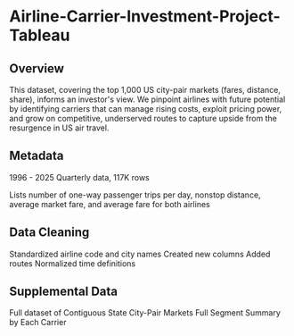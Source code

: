 # Airline-Carrier-Investment-Project-Tableau

## Overview
This dataset, covering the top 1,000 US city-pair markets (fares, distance, share), informs an investor's view. We pinpoint airlines with future potential by identifying carriers that can manage rising costs, exploit pricing power, and grow on competitive, underserved routes to capture upside from the resurgence in US air travel.

## Metadata
1996 - 2025 Quarterly data, 117K rows

Lists number of one-way passenger trips per day, nonstop distance, average market fare, and average fare for both airlines

## Data Cleaning
Standardized airline code and city names 
Created new columns 
Added routes 
Normalized time definitions

## Supplemental Data
Full dataset of Contiguous State City-Pair Markets
Full Segment Summary by Each Carrier 
